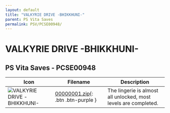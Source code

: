 ```yaml
---
layout: default
title: "VALKYRIE DRIVE -BHIKKHUNI-"
parent: PS Vita Saves
permalink: PSV/PCSE00948/
---
```

# VALKYRIE DRIVE -BHIKKHUNI-

## PS Vita Saves - PCSE00948

| Icon | Filename | Description |
|------|----------|-------------|
| ![VALKYRIE DRIVE -BHIKKHUNI-](https://github.com/bucanero/apollo-vita/raw/main/sce_sys/icon0.png) | [00000001.zip](00000001.zip){: .btn .btn-purple } | The lingerie is almost all unlocked, most levels are completed.  |
